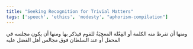 ```yaml
---
title: "Seeking Recognition for Trivial Matters"
tags: ['speech', 'ethics', 'modesty', "aphorism-compilation"]
---
```


 ومنها أن تفرط منه الكلمة أو الفِعْلة المعجِبَةُ للقوم فيذكر بها ومنها أن يكون مجلسه في المحفل أو عند السلطان فوق مجالس أهل الفضل عليه
